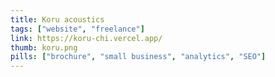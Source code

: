 ```yaml
---
title: Koru acoustics
tags: ["website", "freelance"]
link: https://koru-chi.vercel.app/
thumb: koru.png
pills: ["brochure", "small business", "analytics", "SEO"]
---
```

